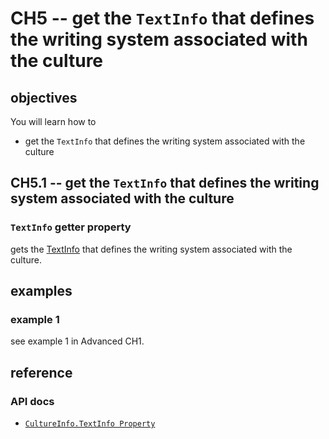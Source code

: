 # CH5 -- get the `TextInfo` that defines the writing system associated with the culture
## objectives
You will learn how to

+ get the `TextInfo` that defines the writing system associated with the culture

## CH5.1 -- get the `TextInfo` that defines the writing system associated with the culture
### `TextInfo` getter property
gets the [TextInfo](https://learn.microsoft.com/en-us/dotnet/api/system.globalization.textinfo?view=net-8.0) that defines the writing system associated with the culture.

## examples
### example 1
see example 1 in Advanced CH1.

## reference
### API docs
+ [`CultureInfo.TextInfo Property`](https://learn.microsoft.com/en-us/dotnet/api/system.globalization.cultureinfo.textinfo?view=net-8.0)